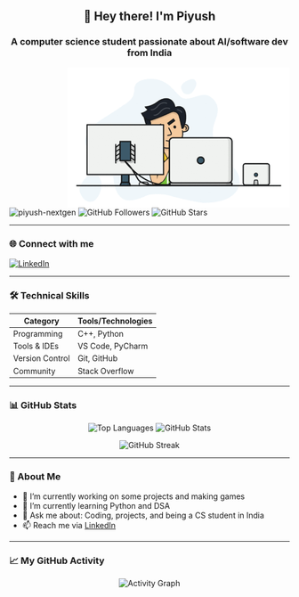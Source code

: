 <h2 align="center">👋 Hey there! I'm Piyush</h2>
<h3 align="center">A computer science student passionate about AI/software dev from India</h3>

<img align="right" alt="coding" width="400" src="https://raw.githubusercontent.com/rajpratyush/rajpratyush/master/me_1.gif" />

<p align="left">
  <!-- Badges -->
  <img src="https://komarev.com/ghpvc/?username=piyush-nextgen&label=Profile%20views&color=0e75b6&style=flat" alt="piyush-nextgen" />
  <img src="https://img.shields.io/github/followers/piyush-nextgen?label=Followers&style=social" alt="GitHub Followers" />
  <img src="https://img.shields.io/github/stars/piyush-nextgen?label=Stars&style=social" alt="GitHub Stars" />
</p>

---

### 🌐 Connect with me
<p align="left">
  <a href="https://www.linkedin.com/in/piyush-baraskar-994ab6337" target="_blank">
    <img src="https://img.shields.io/badge/LinkedIn-blue?logo=linkedin&style=for-the-badge" alt="LinkedIn" />
  </a>
</p>

---

### 🛠️ Technical Skills

| Category        | Tools/Technologies                  |
|----------------|-------------------------------------|
| Programming     | C++, Python                         |
| Tools & IDEs    | VS Code, PyCharm                    |
| Version Control | Git, GitHub                         |
| Community       | Stack Overflow                     |

---

### 📊 GitHub Stats
<p align="center">
  <img width="47%" src="https://github-readme-stats.vercel.app/api/top-langs?username=piyush-nextgen&show_icons=true&locale=en&layout=compact&count_private=true" alt="Top Languages" />
  <img width="47%" src="https://github-readme-stats.vercel.app/api?username=piyush-nextgen&show_icons=true&locale=en&count_private=true&include_all_commits=true" alt="GitHub Stats" />
</p>

<p align="center">
  <img src="https://github-readme-streak-stats.herokuapp.com/?user=piyush-nextgen&theme=default" alt="GitHub Streak" />
</p>

---

### 🚀 About Me
- 🔭 I’m currently working on some projects and making games  
- 🌱 I’m currently learning Python and DSA  
- 💬 Ask me about: Coding, projects, and being a CS student in India  
- 📫 Reach me via [LinkedIn](https://www.linkedin.com/in/piyush-baraskar-994ab6337)

---

### 📈 My GitHub Activity
<p align="center">
  <img src="https://github-readme-activity-graph.vercel.app/graph?username=piyush-nextgen&theme=react-dark" alt="Activity Graph" />
</p>